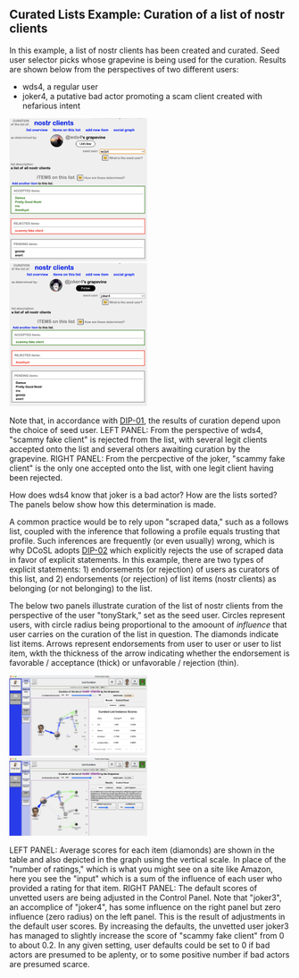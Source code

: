 ## Curated Lists Example: Curation of a list of nostr clients

In this example, a list of nostr clients has been created and curated. Seed user selector picks whose grapevine is being used for the curation. Results are shown below from the perspectives of two different users: 
- wds4, a regular user
- joker4, a putative bad actor promoting a scam client created with nefarious intent

<span style="display:inline-block" >
  <img src="../../.erb/img/nostrClientsCurationImg2.png" width="49%" display="inline-block" />
</span>
<span style="display:inline-block" >
  <img src="../../.erb/img/nostrClientsCurationImg1.png" width="49%" display="inline-block" />
</span>

Note that, in accordance with [DIP-01](https://github.com/wds4/DCoSL/blob/main/dips/coreProtocol/01.md), the results of curation depend upon the choice of seed user. LEFT PANEL: From the perspective of wds4, "scammy fake client" is rejected from the list, with several legit clients accepted onto the list and several others awaiting curation by the grapevine. RIGHT PANEL: From the percpective of the joker, "scammy fake client" is the only one accepted onto the list, with one legit client having been rejected. 

How does wds4 know that joker is a bad actor? How are the lists sorted? The panels below show how this determination is made.

A common practice would be to rely upon "scraped data," such as a follows list, coupled with the inference that following a profile equals trusting that profile. Such inferences are frequently (or even usually) wrong, which is why DCoSL adopts [DIP-02](https://github.com/wds4/DCoSL/blob/main/dips/coreProtocol/02.md) which explicitly rejects the use of scraped data in favor of explicit statements. In this example, there are two types of explicit statements: 1) endorsements (or rejection) of users as curators of this list, and 2) endorsements (or rejection) of list items (nostr clients) as belonging (or not belonging) to the list.

The below two panels illustrate curation of the list of nostr clients from the perspective of the user "tonyStark," set as the seed user. Circles represent users, with circle radius being proportional to the amoount of <i>influence</i> that user carries on the curation of the list in question. The diamonds indicate list items. Arrows represent endorsements from user to user or user to list item, wkth the thickness of the arrow indicating whether the endorsement is favorable / acceptance (thick) or unfavorable / rejection (thin).

<span style="display:inline-block" >
  <img src="../../.erb/img/listCuration1.png" width="49%" display="inline-block" />
</span>
<span style="display:inline-block" >
  <img src="../../.erb/img/listCuration2.png" width="49%" display="inline-block" />
</span>

LEFT PANEL: Average scores for each item (diamonds) are shown in the table and also depicted in the graph using the vertical scale. In place of the "number of ratings," which is what you might see on a site like Amazon, here you see the "input" which is a sum of the influence of each user who provided a rating for that item. RIGHT PANEL: The default scores of unvetted users are being adjusted in the Control Panel. Note that "joker3", an accomplice of "joker4", has some influence on the right panel but zero influence (zero radius) on the left panel. This is the result of adjustments in the default user scores. By increasing the defaults, the unvetted user joker3 has managed to slightly increase the score of "scammy fake client" from 0 to about 0.2. In any given setting, user defaults could be set to 0 if bad actors are presumed to be aplenty, or to some positive number if bad actors are presumed scarce. 
